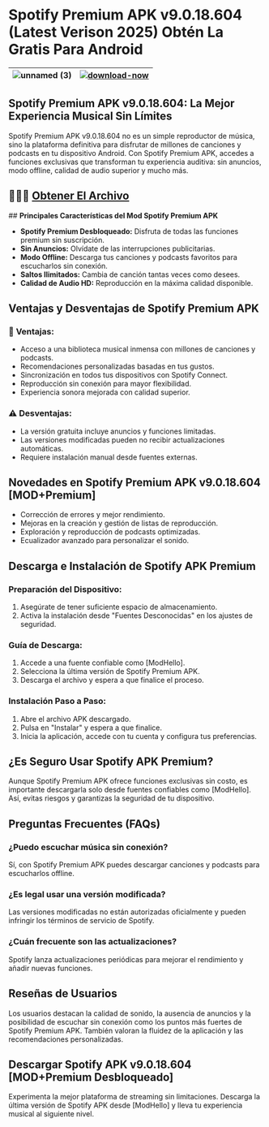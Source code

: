 # Spotify Premium APK v9.0.18.604 (Latest Verison 2025) Obtén La Gratis Para Android

| ![unnamed (3)](https://github.com/user-attachments/assets/349483f8-1550-4c0d-9e99-c40d7b63b78d)| [![download-now](https://github.com/user-attachments/assets/22657e67-9d2d-46af-a41a-5d365d2ddc1f)](https://modhello.io/spotify.html)  |
|:-------------------------------------------------:|-----------------------|

## **Spotify Premium APK v9.0.18.604: La Mejor Experiencia Musical Sin Límites**

Spotify Premium APK v9.0.18.604 no es un simple reproductor de música, sino la plataforma definitiva para disfrutar de millones de canciones y podcasts en tu dispositivo Android. Con Spotify Premium APK, accedes a funciones exclusivas que transforman tu experiencia auditiva: sin anuncios, modo offline, calidad de audio superior y mucho más.

## 🎉🎉✨ [Obtener El Archivo](https://modhello.io/spotify.html)

## **Principales Características del Mod Spotify Premium APK**

- **Spotify Premium Desbloqueado:** Disfruta de todas las funciones premium sin suscripción.
- **Sin Anuncios:** Olvídate de las interrupciones publicitarias.
- **Modo Offline:** Descarga tus canciones y podcasts favoritos para escucharlos sin conexión.
- **Saltos Ilimitados:** Cambia de canción tantas veces como desees.
- **Calidad de Audio HD:** Reproducción en la máxima calidad disponible.

## **Ventajas y Desventajas de Spotify Premium APK**

### 🌟 **Ventajas:**
- Acceso a una biblioteca musical inmensa con millones de canciones y podcasts.
- Recomendaciones personalizadas basadas en tus gustos.
- Sincronización en todos tus dispositivos con Spotify Connect.
- Reproducción sin conexión para mayor flexibilidad.
- Experiencia sonora mejorada con calidad superior.

### ⚠️ **Desventajas:**
- La versión gratuita incluye anuncios y funciones limitadas.
- Las versiones modificadas pueden no recibir actualizaciones automáticas.
- Requiere instalación manual desde fuentes externas.

## **Novedades en Spotify Premium APK v9.0.18.604 [MOD+Premium]**

- Corrección de errores y mejor rendimiento.
- Mejoras en la creación y gestión de listas de reproducción.
- Exploración y reproducción de podcasts optimizadas.
- Ecualizador avanzado para personalizar el sonido.

## **Descarga e Instalación de Spotify APK Premium**

### **Preparación del Dispositivo:**
1. Asegúrate de tener suficiente espacio de almacenamiento.
2. Activa la instalación desde "Fuentes Desconocidas" en los ajustes de seguridad.

### **Guía de Descarga:**
1. Accede a una fuente confiable como [ModHello].
2. Selecciona la última versión de Spotify Premium APK.
3. Descarga el archivo y espera a que finalice el proceso.

### **Instalación Paso a Paso:**
1. Abre el archivo APK descargado.
2. Pulsa en "Instalar" y espera a que finalice.
3. Inicia la aplicación, accede con tu cuenta y configura tus preferencias.

## **¿Es Seguro Usar Spotify APK Premium?**

Aunque Spotify Premium APK ofrece funciones exclusivas sin costo, es importante descargarla solo desde fuentes confiables como [ModHello]. Así, evitas riesgos y garantizas la seguridad de tu dispositivo.

## **Preguntas Frecuentes (FAQs)**

### ¿Puedo escuchar música sin conexión?
Sí, con Spotify Premium APK puedes descargar canciones y podcasts para escucharlos offline.

### ¿Es legal usar una versión modificada?
Las versiones modificadas no están autorizadas oficialmente y pueden infringir los términos de servicio de Spotify.

### ¿Cuán frecuente son las actualizaciones?
Spotify lanza actualizaciones periódicas para mejorar el rendimiento y añadir nuevas funciones.

## **Reseñas de Usuarios**

Los usuarios destacan la calidad de sonido, la ausencia de anuncios y la posibilidad de escuchar sin conexión como los puntos más fuertes de Spotify Premium APK. También valoran la fluidez de la aplicación y las recomendaciones personalizadas.

## **Descargar Spotify APK v9.0.18.604 [MOD+Premium Desbloqueado]**

Experimenta la mejor plataforma de streaming sin limitaciones. Descarga la última versión de Spotify APK desde [ModHello] y lleva tu experiencia musical al siguiente nivel.

